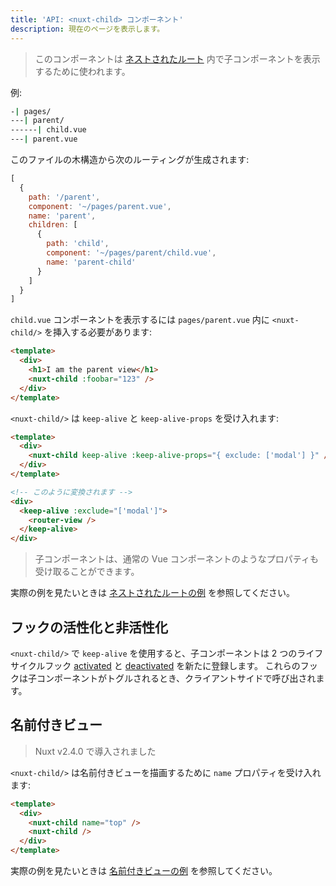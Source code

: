 ```yaml
---
title: 'API: <nuxt-child> コンポーネント'
description: 現在のページを表示します。
---
```


> このコンポーネントは [ネストされたルート](/guide/routing#%E3%83%8D%E3%82%B9%E3%83%88%E3%81%95%E3%82%8C%E3%81%9F%E3%83%AB%E3%83%BC%E3%83%88) 内で子コンポーネントを表示するために使われます。

例:

```bash
-| pages/
---| parent/
------| child.vue
---| parent.vue
```

このファイルの木構造から次のルーティングが生成されます:

```js
[
  {
    path: '/parent',
    component: '~/pages/parent.vue',
    name: 'parent',
    children: [
      {
        path: 'child',
        component: '~/pages/parent/child.vue',
        name: 'parent-child'
      }
    ]
  }
]
```

`child.vue` コンポーネントを表示するには `pages/parent.vue` 内に `<nuxt-child/>` を挿入する必要があります:

```html
<template>
  <div>
    <h1>I am the parent view</h1>
    <nuxt-child :foobar="123" />
  </div>
</template>
```

`<nuxt-child/>` は `keep-alive` と `keep-alive-props` を受け入れます:

```html
<template>
  <div>
    <nuxt-child keep-alive :keep-alive-props="{ exclude: ['modal'] }" />
  </div>
</template>

<!-- このように変換されます -->
<div>
  <keep-alive :exclude="['modal']">
    <router-view />
  </keep-alive>
</div>
```

> 子コンポーネントは、通常の Vue コンポーネントのようなプロパティも受け取ることができます。

実際の例を見たいときは [ネストされたルートの例](/examples/nested-routes) を参照してください。

## フックの活性化と非活性化

`<nuxt-child/>` で `keep-alive` を使用すると、子コンポーネントは 2 つのライフサイクルフック [activated](https://jp.vuejs.org/v2/api/#activated) と [deactivated](https://jp.vuejs.org/v2/api/#deactivated) を新たに登録します。
これらのフックは子コンポーネントがトグルされるとき、クライアントサイドで呼び出されます。

## 名前付きビュー

> Nuxt v2.4.0 で導入されました

`<nuxt-child/>` は名前付きビューを描画するために `name` プロパティを受け入れます:

```html
<template>
  <div>
    <nuxt-child name="top" />
    <nuxt-child />
  </div>
</template>
```

実際の例を見たいときは [名前付きビューの例](/examples/named-views) を参照してください。
